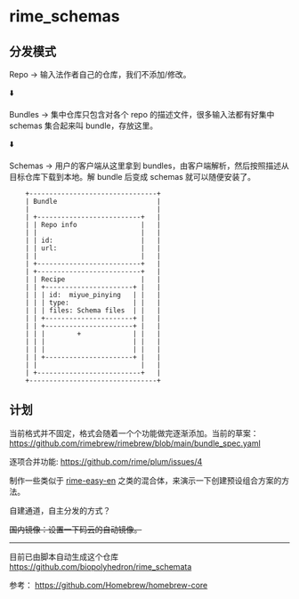 # rime_schemas

## 分发模式

Repo -> 输入法作者自己的仓库，我们不添加/修改。

:arrow_down:

Bundles -> 集中仓库只包含对各个 repo 的描述文件，很多输入法都有好集中 schemas 集合起来叫 bundle，存放这里。

:arrow_down:

Schemas -> 用户的客户端从这里拿到 bundles，由客户端解析，然后按照描述从目标仓库下载到本地。解 bundle 后变成 schemas 就可以随便安装了。


```
    +--------------------------------+
    | Bundle                         |
    |                                |
    | +--------------------------+   |
    | | Repo info                |   |
    | |                          |   |
    | | id:                      |   |
    | | url:                     |   |
    | |                          |   |
    | +--------------------------+   |
    | +--------------------------+   |
    | | Recipe                   |   |
    | | +----------------------+ |   |
    | | | id:  miyue_pinying   | |   |
    | | | type:                | |   |
    | | | files: Schema files  | |   |
    | | +----------------------+ |   |
    | | +----------------------+ |   |
    | | |        +             | |   |
    | | |                      | |   |
    | | |                      | |   |
    | | +----------------------+ |   |
    | |                          |   |
    | +--------------------------+   |
    +--------------------------------+
```

## 计划

当前格式并不固定，格式会随着一个个功能做完逐渐添加。当前的草案：
https://github.com/rimebrew/rimebrew/blob/main/bundle_spec.yaml 

逐项合并功能: https://github.com/rime/plum/issues/4

制作一些类似于 [rime-easy-en](https://github.com/BlindingDark/rime-easy-en) 之类的混合体，来演示一下创建预设组合方案的方法。

自建通道，自主分发的方式？

~~国内镜像：设置一下码云的自动镜像。~~


--------------------

目前已由脚本自动生成这个仓库 https://github.com/biopolyhedron/rime_schemata


参考：
https://github.com/Homebrew/homebrew-core
